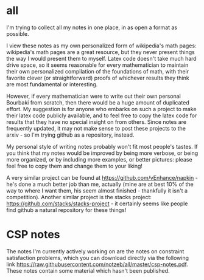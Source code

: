 # all
I'm trying to collect all my notes in one place, in as open a format as possible.

I view these notes as my own personalized form of wikipedia's math pages: wikipedia's math pages are a great resource, but they never present things the way I would present them to myself. Latex code doesn't take much hard drive space, so it seems reasonable for every mathematician to maintain their own personalized compilation of the foundations of math, with their favorite clever (or straightforward) proofs of whichever results they think are most fundamental or interesting.

However, if every mathematician were to write out their own personal Bourbaki from scratch, then there would be a huge amount of duplicated effort. My suggestion is for anyone who embarks on such a project to make their latex code publicly available, and to feel free to copy the latex code for results that they have no special insight on from others. Since notes are frequently updated, it may not make sense to post these projects to the arxiv - so I'm trying github as a repository, instead.

My personal style of writing notes probably won't fit most people's tastes. If you think that my notes would be improved by being more verbose, or being more organized, or by including more examples, or better pictures: please feel free to copy them and change them to your liking!

A very similar project can be found at https://github.com/vEnhance/napkin - he's done a much better job than me, actually (mine are at best 10% of the way to where I want them, his seem almost finished - thankfully it isn't a competition). Another similar project is the stacks project: https://github.com/stacks/stacks-project - it certainly seems like people find github a natural repository for these things!

# CSP notes

The notes I'm currently actively working on are the notes on constraint satisfaction problems, which you can download directly via the following link https://raw.githubusercontent.com/notzeb/all/master/csp-notes.pdf. These notes contain some material which hasn't been published.

